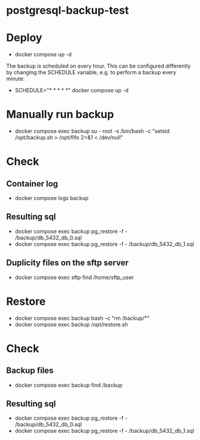 # postgresql-backup-test

# Deploy
- docker compose up -d

The backup is scheduled on every hour. This can be configured differently by
changing the SCHEDULE variable, e.g. to perform a backup every minute:
- SCHEDULE="* * * * *" docker compose up -d

# Manually run backup
- docker compose exec backup su - root -s /bin/bash -c "setsid /opt/backup.sh > /opt/fifo 2>&1 < /dev/null"

# Check

## Container log
- docker compose logs backup

## Resulting sql
- docker compose exec backup pg_restore -f - /backup/db_5432_db_0.sql
- docker compose exec backup pg_restore -f - /backup/db_5432_db_1.sql

## Duplicity files on the sftp server
- docker compose exec sftp find /home/sftp_user

# Restore
- docker compose exec backup bash -c "rm /backup/*"
- docker compose exec backup /opt/restore.sh

# Check

## Backup files
- docker compose exec backup find /backup

## Resulting sql
- docker compose exec backup pg_restore -f - /backup/db_5432_db_0.sql
- docker compose exec backup pg_restore -f - /backup/db_5432_db_1.sql
